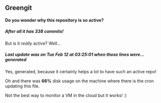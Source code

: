 ## Greengit

#### Do you wonder why this repository is so active?

##### After all it has 338 commits!

But is it *really* active? Well...

##### Last update was on Tue Feb 12 at 03:25:01 when those lines were... generated

Yes, generated, because it certainly helps a lot to have such an active repo!

Oh and there was **66%** disk usage on the machine
where there is the cron updating this file.

Not the best way to monitor a VM in the cloud but it works! :)
